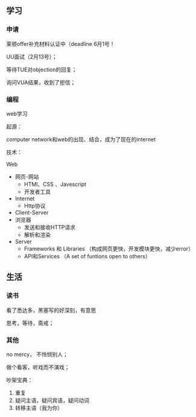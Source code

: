 ## 学习
### 申请
莱顿offer补充材料认证中（deadline 6月1号！

UU面试（2月13号）；

等待TUE对objection的回复；

询问VUA结果，收到了拒信；

### 编程
web学习

起源：

computer network和web的出现、结合，成为了现在的internet

技术：

Web

  - 网页-网站
      - HTMl、CSS 、Javescript
      - 开发者工具
  - Internet
    - Http协议
  - Client-Server
  - 浏览器
    - 发送和接收HTTP请求
    - 解析和渲染
  - Server
    - Frameworks 和 Libraries （构成网页更快，开发模块更快，减少error）
    - API和Services （A set of funtions open to others）









## 生活
### 读书
看了悉达多，黑塞写的好深刻，有意思

思考，等待，斋戒；

### 其他
no mercy， 不怜悯别人；

做个看客，听戏而不演戏；

吵架宝典：
1. 重复
2. 疑问主语，疑问宾语，疑问动词
3. 转移主语（我为你）

